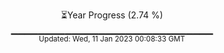 <p align="center">
⏳Year Progress (2.74 %) <br>
▁▁▁▁▁▁▁▁▁▁▁▁▁▁▁▁▁▁▁▁▁▁▁▁▁▁▁▁▁▁ <br>
<sub>Updated: Wed, 11 Jan 2023 00:08:33 GMT</sub>
</p>

